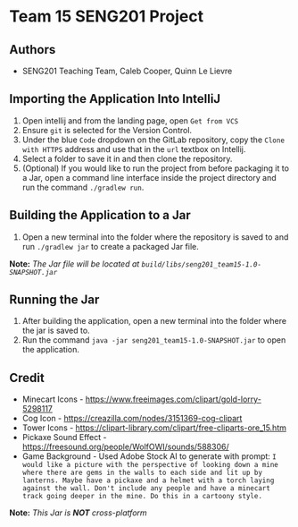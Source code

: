 # Team 15 SENG201 Project
## Authors
- SENG201 Teaching Team, Caleb Cooper, Quinn Le Lievre

## Importing the Application Into IntelliJ
1. Open intellij and from the landing page, open `Get from VCS`
2. Ensure `git` is selected for the Version Control.
3. Under the blue `Code` dropdown on the GitLab repository, copy the `Clone with HTTPS` address and use that in the `url` textbox on Intellij.
4. Select a folder to save it in and then clone the repository.
5. (Optional) If you would like to run the project from before packaging it to a Jar, open a command line interface inside the project directory and run the command `./gradlew run`.

## Building the Application to a Jar
1. Open a new terminal into the folder where the repository is saved to and run `./gradlew jar` to create a packaged Jar file.

**Note:** *The Jar file will be located at `build/libs/seng201_team15-1.0-SNAPSHOT.jar`*

## Running the Jar
1. After building the application, open a new terminal into the folder where the jar is saved to.
2. Run the command `java -jar seng201_team15-1.0-SNAPSHOT.jar` to open the application.


## Credit
- Minecart Icons - https://www.freeimages.com/clipart/gold-lorry-5298117
- Cog Icon - https://creazilla.com/nodes/3151369-cog-clipart
- Tower Icons - https://clipart-library.com/clipart/free-cliparts-ore_15.htm
- Pickaxe Sound Effect - https://freesound.org/people/WolfOWI/sounds/588306/
- Game Background - Used Adobe Stock AI to generate with prompt: `I would like a picture with the perspective of looking down a mine where there are gems in the walls to each side and lit up by lanterns. Maybe have a pickaxe and a helmet with a torch laying against the wall. Don't include any people and have a minecart track going deeper in the mine. Do this in a cartoony style.`

**Note:** *This Jar is **NOT** cross-platform*